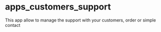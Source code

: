 # apps_customers_support
This app allow to manage the support with your customers, order or simple contact
